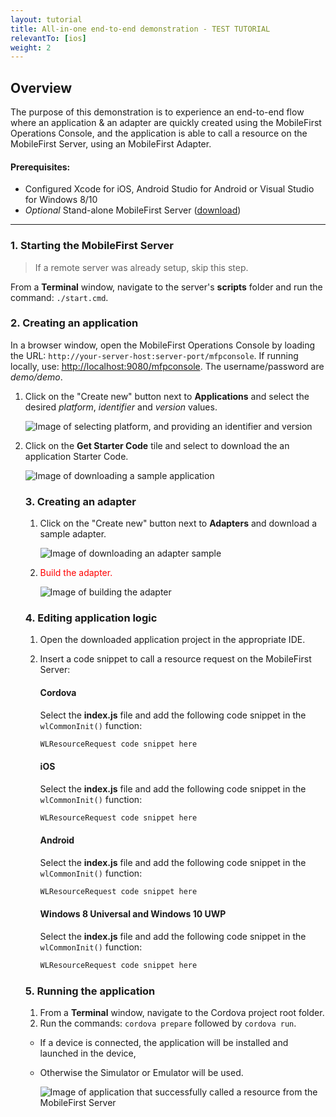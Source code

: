 ```yaml
---
layout: tutorial
title: All-in-one end-to-end demonstration - TEST TUTORIAL
relevantTo: [ios]
weight: 2
---
```

## Overview
The purpose of this demonstration is to experience an end-to-end flow where an application &amp; an adapter are quickly created using the MobileFirst Operations Console, and the application is able to call a resource on the MobileFirst Server, using an MobileFirst Adapter.

#### Prerequisites:

* Configured Xcode for iOS, Android Studio for Android or Visual Studio for Windows 8/10
* *Optional* Stand-alone MobileFirst Server ([download]({{site.baseurl}}/downloads))

<hr> 

### 1. Starting the MobileFirst Server

> If a remote server was already setup, skip this step.

From a **Terminal** window, navigate to the server's **scripts** folder and run the command: <code>./start.cmd</code>.

### 2. Creating an application

In a browser window, open the MobileFirst Operations Console by loading the URL: <code>http://your-server-host:server-port/mfpconsole</code>. If running locally, use: [http://localhost:9080/mfpconsole](http://localhost:9080/mfpconsole). The username/password are *demo/demo*.
 
1. Click on the "Create new" button next to **Applications** and select the desired *platform*, *identifier* and *version* values.

    ![Image of selecting platform, and providing an identifier and version](create-an-application.png)
 
2. Click on the **Get Starter Code** tile and select to download the an application Starter Code.

    ![Image of downloading a sample application](download-sample-application.png)

    ### 3. Creating an adapter

    1. Click on the "Create new" button next to **Adapters** and download a sample adapter.

        ![Image of downloading an adapter sample](create-an-adapter.png)
     
    2. <span style="color:red">Build the adapter.</span>

        ![Image of building the adapter]()

    ### 4. Editing application logic

    1. Open the downloaded application project in the appropriate IDE.
    
    2. Insert a code snippet to call a resource request on the MobileFirst Server:

        #### Cordova
        Select the <b>index.js</b> file and add the following code snippet in the <code>wlCommonInit()</code> function:

        ```javascript
        WLResourceRequest code snippet here
        ```
        
        #### iOS
        Select the <b>index.js</b> file and add the following code snippet in the <code>wlCommonInit()</code> function:

        ```javascript
        WLResourceRequest code snippet here
        ```
        
        #### Android
        Select the <b>index.js</b> file and add the following code snippet in the <code>wlCommonInit()</code> function:

        ```javascript
        WLResourceRequest code snippet here
        ```
        
        #### Windows 8 Universal and Windows 10 UWP
        Select the <b>index.js</b> file and add the following code snippet in the <code>wlCommonInit()</code> function:

        ```javascript
        WLResourceRequest code snippet here
        ```
        
    ### 5. Running the application

    1. From a **Terminal** window, navigate to the Cordova project root folder.
    2. Run the commands: <code>cordova prepare</code> followed by <code>cordova run</code>.

     - If a device is connected, the application will be installed and launched in the device,
     - Otherwise the Simulator or Emulator will be used.

        ![Image of application that successfully called a resource from the MobileFirst Server ]()


